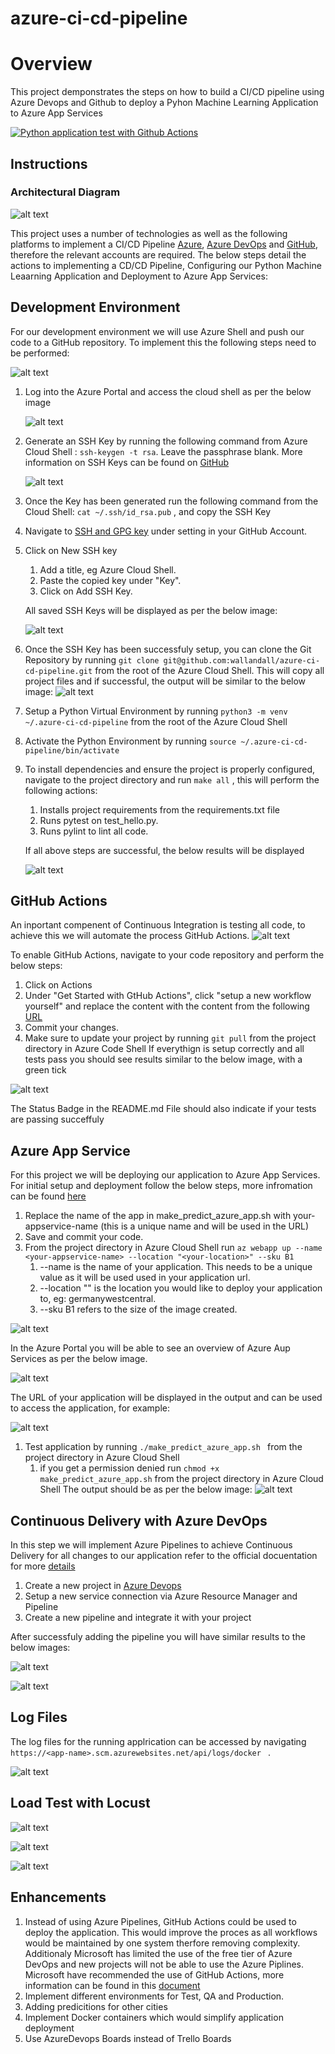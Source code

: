 # azure-ci-cd-pipeline
# Overview
This project demponstrates the steps on how to build a CI/CD pipeline using Azure Devops and Github to deploy a Pyhon Machine Learning Application to Azure App Services

[![Python application test with Github Actions](https://github.com/webe-solutions/azure-ci-cd-pipeline/actions/workflows/main.yml/badge.svg)](https://github.com/webe-solutions/azure-ci-cd-pipeline/actions/workflows/main.yml)

## Instructions


### Architectural Diagram
  
![alt text](https://github.com/webe-solutions/azure-ci-cd-pipeline/blob/main/images/architecture.png "Architecture Diagram")

This project uses a number of technologies as well as the following platforms to implement a CI/CD Pipeline [Azure](https://portal.azure.com), [Azure DevOps](https://dev.azure.com) and [GitHub](https://github.com), therefore the relevant accounts are required. The below steps detail the actions to implementing a CD/CD Pipeline, Configuring our Python Machine Leaarning Application and Deployment to Azure App Services:

## Development Environment
For our development environment we will use Azure Shell and push our code to a GitHub repository. To implement this the following steps need to be performed:

![alt text](https://github.com/webe-solutions/azure-ci-cd-pipeline/blob/main/images/cloud-dev.png "Development Environment")


1. Log into the Azure Portal and access the cloud shell as per the below image


   ![alt text](https://github.com/webe-solutions/azure-ci-cd-pipeline/blob/main/images/cloud-shell.png "Cloud Shell")


2. Generate an SSH Key by running the following command from Azure Cloud Shell : ``` ssh-keygen -t rsa ```. Leave the passphrase blank. More information on SSH Keys can be found on [GitHub](https://docs.github.com/en/github/authenticating-to-github/about-ssh)


   ![alt text](https://github.com/webe-solutions/azure-ci-cd-pipeline/blob/main/images/ssh-key-gen.png "Generate SSH Key")


3. Once the Key has been generated run the following command from the Cloud Shell: ``` cat ~/.ssh/id_rsa.pub ``` , and copy the SSH Key
4. Navigate to [SSH and GPG key](https://github.com/settings/keys) under setting in your GitHub Account.
5. Click on New SSH key
   1. Add a title, eg Azure Cloud Shell.
   2. Paste the copied key under "Key".
   3. Click on Add SSH Key.
   
   All saved SSH Keys will be displayed as per the below image:

   ![alt text](https://github.com/webe-solutions/azure-ci-cd-pipeline/blob/main/images/all-keys.png "SSH Keys") 

6. Once the SSH Key has been successfuly setup, you can clone the Git Repository by running ``` git clone git@github.com:wallandall/azure-ci-cd-pipeline.git ``` from the root of the Azure Cloud Shell. This will copy all project files and if successful, the output will be similar to the below image:
  ![alt text](https://github.com/webe-solutions/azure-ci-cd-pipeline/blob/main/images/cloned.png "Cloned Git Repository")  

7. Setup a Python Virtual Environment by running ``` python3 -m venv ~/.azure-ci-cd-pipeline ``` from the root of the Azure Cloud Shell
8. Activate the Python Environment by running ``` source ~/.azure-ci-cd-pipeline/bin/activate ``` 
9. To install dependencies and ensure the project is properly configured, navigate to the project directory and run ``` make all ``` , this will perform the following actions:
   1.  Installs project requirements from the requirements.txt file
   2.  Runs pytest on test_hello.py.
   3.  Runs pylint to lint all code.

   If all above steps are successful, the below results will be displayed

   ![alt text](https://github.com/webe-solutions/azure-ci-cd-pipeline/blob/main/images/make-all.png "Make All")  

 

## GitHub Actions
An inportant compenent of Continuous Integration is testing all code, to achieve this we will automate the process GitHub Actions. 
![alt text](https://github.com/webe-solutions/azure-ci-cd-pipeline/blob/main/images/github-actions.png "GitHub Actions")

To enable GitHub Actions, navigate to your code repository and perform the below steps:
1. Click on Actions
2. Under "Get Started with GtHub Actions", click "setup a new workflow yourself" and replace the content with the 
content from the following [URL](https://github.com/webe-solutions/azure-ci-cd-pipeline/blob/main/.github/workflows/main.yml)
3. Commit your changes.
4. Make sure to update your project by running ```git pull``` from the project directory in Azure Code Shell
If everythign is setup correctly and all tests pass you should see results similar to the below image, with a green 
tick

![alt text](https://github.com/webe-solutions/azure-ci-cd-pipeline/blob/main/images/github-actions-results.png "GitHub 
Actions")

The Status Badge in the README.md File should also indicate if your tests are passing succeffuly 

## Azure App Service
For this project we will be deploying our application to Azure App Services. For initial setup and deployment follow the below steps, more infromation can be found [here](https://docs.microsoft.com/en-us/cli/azure/webapp?view=azure-cli-latest)

1. Replace the name of the app in make_predict_azure_app.sh with your-appservice-name (this is a unique name and will be used in the URL)
2. Save and commit your code.
3. From the project directory in Azure Cloud Shell run ``` az webapp up --name <your-appservice-name> --location "<your-location>" --sku B1 ```
   1. --name <your-appservice-ame> is the name of your application. This needs to be a unique value as it will be used used in your application url.
   2. --location "<your-location>" is the location you would like to deploy your application to, eg: germanywestcentral.
   3. --sku B1 refers to the size of the image created.

![alt text](https://github.com/webe-solutions/azure-ci-cd-pipeline/blob/main/images/az-webapp-up.png "Azure App Services") 

In the Azure Portal you will be able to see an overview of Azure Aup Services as per the below image.

![alt text](https://github.com/webe-solutions/azure-ci-cd-pipeline/blob/main/images/app-service.png "Azure App Services in Azure Portal") 

The URL of your application will be displayed in the output and can be used to access the application, for example:

![alt text](https://github.com/webe-solutions/azure-ci-cd-pipeline/blob/main/images/app-service-url.png "Running application") 

1. Test application by running ```./make_predict_azure_app.sh ``` from the project directory in Azure Cloud Shell
   1. if you get a permission denied run ``` chmod +x make_predict_azure_app.sh ``` from the project directory in Azure Cloud Shell
The output should be as per the below image:
![alt text](https://github.com/webe-solutions/azure-ci-cd-pipeline/blob/main/images/make-predict.png "Make Prections") 


## Continuous Delivery with Azure DevOps
In this step we will implement Azure Pipelines to achieve Continuous Delivery for all changes to our application refer to the official docuentation for more [details](https://docs.microsoft.com/en-us/azure/devops/pipelines/ecosystems/python-webapp?view=azure-devops)
1. Create a new project in [Azure Devops](https://dev.azure.com/)
2. Setup a new service connection via Azure Resource Manager and Pipeline
3. Create a new pipeline and integrate it with your project

After successfuly adding the pipeline you will have similar results to the below images:

![alt text](https://github.com/webe-solutions/azure-ci-cd-pipeline/blob/main/images/azure-pipelines1.png "Azure Pipelines") 


![alt text](https://github.com/webe-solutions/azure-ci-cd-pipeline/blob/main/images/azure-pipelines2.png "Successful Job") 


## Log Files
The log files for the running applrication can be accessed by navigating ``` https://<app-name>.scm.azurewebsites.net/api/logs/docker  ``` .

![alt text](https://github.com/webe-solutions/azure-ci-cd-pipeline/blob/main/images/log-file.png "Log File") 

## Load Test with Locust

![alt text](https://github.com/webe-solutions/azure-ci-cd-pipeline/blob/main/images/locust1.png "Log File")

![alt text](https://github.com/webe-solutions/azure-ci-cd-pipeline/blob/main/images/locust2.png "Log File")

![alt text](https://github.com/webe-solutions/azure-ci-cd-pipeline/blob/main/images/locust3.png "Log File")

## Enhancements
1. Instead of using Azure Pipelines, GitHub Actions could be used to deploy the application. This would improve the proces as all workflows would be maintained by one system therfore removing complexity. Additionaly Microsoft has limited the use of the free tier of Azure DevOps and new projects will not be able to use the Azure Piplines. Microsoft have recommended the use of GitHub Actions, more information can be found in this [document](https://devblogs.microsoft.com/devops/change-in-azure-pipelines-grant-for-public-projects/)
2. Implement different environments for Test, QA and Production.
3. Adding predicitions for other cities
4. Implement Docker containers which would simplify application deployment
5. Use AzureDevops Boards instead of Trello Boards
   
